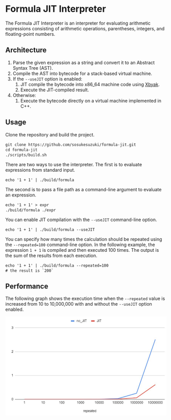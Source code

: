 # Formula JIT Interpreter

The Formula JIT Interpreter is an interpreter for evaluating arithmetic expressions consisting of arithmetic operations, parentheses, integers, and floating-point numbers.

## Architecture

1. Parse the given expression as a string and convert it to an Abstract Syntax Tree (AST).
2. Compile the AST into bytecode for a stack-based virtual machine.
3. If the `--useJIT` option is enabled:
    1. JIT compile the bytecode into x86_64 machine code using [Xbyak](https://github.com/herumi/xbyak).
    2. Execute the JIT-compiled result.
4. Otherwise:
    1. Execute the bytecode directly on a virtual machine implemented in C++.

## Usage

Clone the repository and build the project.

```
git clone https://github.com/sosukesuzuki/formula-jit.git
cd formula-jit
./scripts/build.sh
```

There are two ways to use the interpreter. The first is to evaluate expressions from standard input.

```
echo '1 + 1' | ./build/formula
```

The second is to pass a file path as a command-line argument to evaluate an expression.

```
echo '1 + 1' > expr
./build/formula ./expr
```

You can enable JIT compilation with the `--useJIT` command-line option.

```
echo '1 + 1' | ./build/formula --useJIT
```

You can specify how many times the calculation should be repeated using the `--repeated=100` command-line option. In the following example, the expression `1 + 1` is compiled and then executed 100 times. The output is the sum of the results from each execution.

```
echo '1 + 1' | ./build/formula --repeated=100
# the result is `200`
```

## Performance

The following graph shows the execution time when the `--repeated` value is increased from 10 to 10,000,000 with and without the `--useJIT` option enabled.

![](./perf_graph.jpg)
